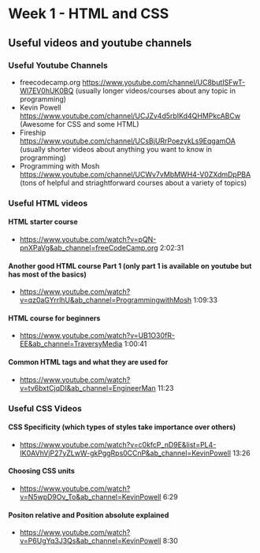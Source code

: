 # Week 1 - HTML and CSS

## Useful videos and youtube channels

### Useful Youtube Channels
- freecodecamp.org https://www.youtube.com/channel/UC8butISFwT-Wl7EV0hUK0BQ (usually longer videos/courses about any topic in programming)
- Kevin Powell https://www.youtube.com/channel/UCJZv4d5rbIKd4QHMPkcABCw (Awesome for CSS and some HTML)
- Fireship https://www.youtube.com/channel/UCsBjURrPoezykLs9EqgamOA (usually shorter videos about anything you want to know in programming)
- Programming with Mosh https://www.youtube.com/channel/UCWv7vMbMWH4-V0ZXdmDpPBA (tons of helpful and striaghtforward courses about a variety of topics)


### Useful HTML videos

#### HTML starter course
- https://www.youtube.com/watch?v=pQN-pnXPaVg&ab_channel=freeCodeCamp.org 2:02:31

#### Another good HTML course Part 1 (only part 1 is available on youtube but has most of the basics)
- https://www.youtube.com/watch?v=qz0aGYrrlhU&ab_channel=ProgrammingwithMosh 1:09:33

#### HTML course for beginners
- https://www.youtube.com/watch?v=UB1O30fR-EE&ab_channel=TraversyMedia 1:00:41

#### Common HTML tags and what they are used for
- https://www.youtube.com/watch?v=tv6bxtCjqDI&ab_channel=EngineerMan 11:23


### Useful CSS Videos

#### CSS Specificity (which types of styles take importance over others)
- https://www.youtube.com/watch?v=c0kfcP_nD9E&list=PL4-IK0AVhVjP27yZLwW-gkPggRps0CCnP&ab_channel=KevinPowell 13:26

#### Choosing CSS units
- https://www.youtube.com/watch?v=N5wpD9Ov_To&ab_channel=KevinPowell 6:29

#### Positon relative and Position absolute explained
- https://www.youtube.com/watch?v=P6UgYq3J3Qs&ab_channel=KevinPowell 8:30

